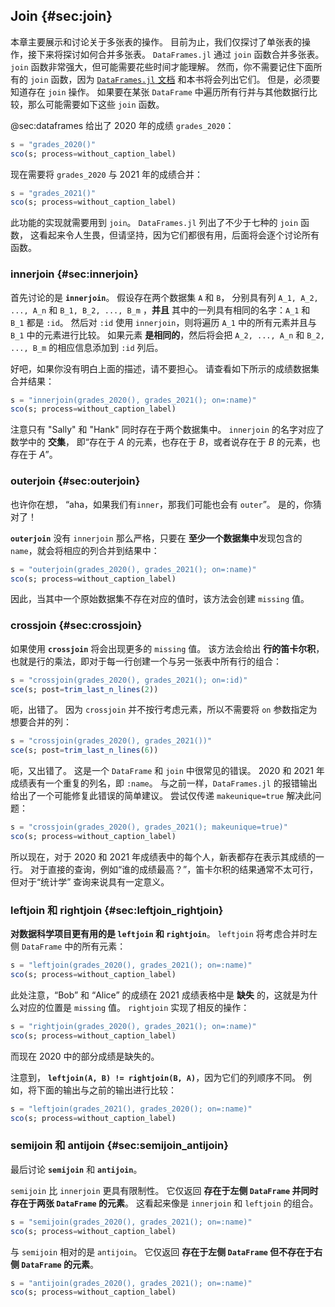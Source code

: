 ## Join {#sec:join}

本章主要展示和讨论关于多张表的操作。
目前为止，我们仅探讨了单张表的操作，接下来将探讨如何合并多张表。
`DataFrames.jl` 通过 `join` 函数合并多张表。
`join` 函数非常强大，但可能需要花些时间才能理解。
然而，你不需要记住下面所有的 `join` 函数，因为 [`DataFrames.jl` 文档](https://DataFrames.juliadata.org/stable/man/joins/) 和本书将会列出它们。
但是，必须要知道存在 `join` 操作。
如果要在某张 `DataFrame` 中遍历所有行并与其他数据行比较，那么可能需要如下这些 `join` 函数。

@sec:dataframes 给出了 2020 年的成绩 `grades_2020`：

```jl
s = "grades_2020()"
sco(s; process=without_caption_label)
```

现在需要将 `grades_2020` 与 2021 年的成绩合并：

```jl
s = "grades_2021()"
sco(s; process=without_caption_label)
```

此功能的实现就需要用到 `join`。
`DataFrames.jl` 列出了不少于七种的 `join` 函数，
这看起来令人生畏，但请坚持，因为它们都很有用，后面将会逐个讨论所有函数。

### innerjoin {#sec:innerjoin}

首先讨论的是 **`innerjoin`**。
假设存在两个数据集 `A` 和 `B`， 分别具有列 `A_1, A_2, ..., A_n` 和 `B_1, B_2, ..., B_m` ，**并且** 其中的一列具有相同的名字：`A_1` 和 `B_1` 都是 `:id`。
然后对 `:id` 使用 `innerjoin`，则将遍历 `A_1` 中的所有元素并且与 `B_1` 中的元素进行比较。
如果元素 **是相同的**，然后将会把 `A_2, ..., A_n` 和 `B_2, ..., B_m` 的相应信息添加到 `:id` 列后。

好吧，如果你没有明白上面的描述，请不要担心。
请查看如下所示的成绩数据集合并结果：

```jl
s = "innerjoin(grades_2020(), grades_2021(); on=:name)"
sco(s; process=without_caption_label)
```

注意只有 "Sally" 和 "Hank" 同时存在于两个数据集中。
`innerjoin` 的名字对应了数学中的 **交集**， 即“存在于 $A$ 的元素，也存在于 $B$，或者说存在于 $B$ 的元素，也存在于 $A$”。

### outerjoin {#sec:outerjoin}

也许你在想， “aha，如果我们有`inner`，那我们可能也会有 `outer`”。
是的，你猜对了！

**`outerjoin`** 没有 `innerjoin` 那么严格，只要在 **至少一个数据集中**发现包含的 `name`，就会将相应的列合并到结果中：

```jl
s = "outerjoin(grades_2020(), grades_2021(); on=:name)"
sco(s; process=without_caption_label)
```

因此，当其中一个原始数据集不存在对应的值时，该方法会创建 `missing` 值。

### crossjoin {#sec:crossjoin}

如果使用 **`crossjoin`** 将会出现更多的 `missing` 值。
该方法会给出 **行的笛卡尔积**，也就是行的乘法，即对于每一行创建一个与另一张表中所有行的组合：

```jl
s = "crossjoin(grades_2020(), grades_2021(); on=:id)"
sce(s; post=trim_last_n_lines(2))
```

呃，出错了。
因为 `crossjoin` 并不按行考虑元素，所以不需要将 `on` 参数指定为想要合并的列：

```jl
s = "crossjoin(grades_2020(), grades_2021())"
sce(s; post=trim_last_n_lines(6))
```

呃，又出错了。
这是一个 `DataFrame` 和 `join` 中很常见的错误。
2020 和 2021 年成绩表有一个重复的列名，即 `:name`。
与之前一样，`DataFrames.jl` 的报错输出给出了一个可能修复此错误的简单建议。
尝试仅传递 `makeunique=true` 解决此问题：

```jl
s = "crossjoin(grades_2020(), grades_2021(); makeunique=true)"
sco(s; process=without_caption_label)
```

所以现在，对于 2020 和 2021 年成绩表中的每个人，新表都存在表示其成绩的一行。
对于直接的查询，例如“谁的成绩最高？”，笛卡尔积的结果通常不太可行，但对于“统计学” 查询来说具有一定意义。

### leftjoin 和 rightjoin {#sec:leftjoin_rightjoin}

**对数据科学项目更有用的是 `leftjoin` 和 `rightjoin`**。
`leftjoin` 将考虑合并时左侧 `DataFrame` 中的所有元素：

```jl
s = "leftjoin(grades_2020(), grades_2021(); on=:name)"
sco(s; process=without_caption_label)
```

此处注意，“Bob” 和 “Alice” 的成绩在 2021 成绩表格中是 **缺失** 的，这就是为什么对应的位置是 `missing` 值。
`rightjoin` 实现了相反的操作：

```jl
s = "rightjoin(grades_2020(), grades_2021(); on=:name)"
sco(s; process=without_caption_label)
```

而现在 2020 中的部分成绩是缺失的。

注意到， **`leftjoin(A, B) != rightjoin(B, A)`**，因为它们的列顺序不同。
例如，将下面的输出与之前的输出进行比较：

```jl
s = "leftjoin(grades_2021(), grades_2020(); on=:name)"
sco(s; process=without_caption_label)
```

### semijoin 和 antijoin {#sec:semijoin_antijoin}

最后讨论 **`semijoin`** 和 **`antijoin`**。

`semijoin` 比 `innerjoin` 更具有限制性。
它仅返回 **存在于左侧 `DataFrame` 并同时存在于两张 `DataFrame` 的元素**。
这看起来像是 `innerjoin` 和 `leftjoin` 的组合。

```jl
s = "semijoin(grades_2020(), grades_2021(); on=:name)"
sco(s; process=without_caption_label)
```

与 `semijoin` 相对的是 `antijoin`。
它仅返回 **存在于左侧 `DataFrame` 但不存在于右侧 `DataFrame` 的元素**。

```jl
s = "antijoin(grades_2020(), grades_2021(); on=:name)"
sco(s; process=without_caption_label)
```
